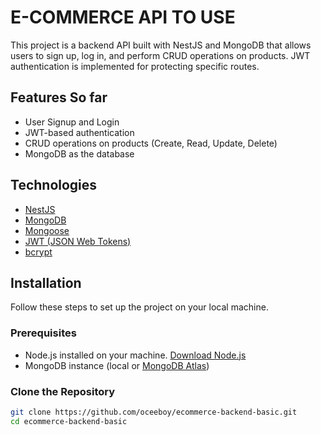 # E-COMMERCE API TO USE

This project is a backend API built with NestJS and MongoDB that allows users to sign up, log in, and perform CRUD operations on products. JWT authentication is implemented for protecting specific routes.

## Features So far

- User Signup and Login
- JWT-based authentication
- CRUD operations on products (Create, Read, Update, Delete)
- MongoDB as the database

## Technologies

- [NestJS](https://nestjs.com/)
- [MongoDB](https://www.mongodb.com/)
- [Mongoose](https://mongoosejs.com/)
- [JWT (JSON Web Tokens)](https://jwt.io/)
- [bcrypt](https://www.npmjs.com/package/bcrypt)

## Installation

Follow these steps to set up the project on your local machine.

### Prerequisites

- Node.js installed on your machine. [Download Node.js](https://nodejs.org/)
- MongoDB instance (local or [MongoDB Atlas](https://www.mongodb.com/cloud/atlas))

### Clone the Repository

```bash
git clone https://github.com/oceeboy/ecommerce-backend-basic.git
cd ecommerce-backend-basic


```
